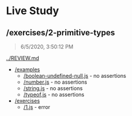# Live Study 

## /exercises/2-primitive-types

> 6/5/2020, 3:50:12 PM 

[../REVIEW.md](../REVIEW.md)

- [/examples](./examples/REVIEW.md)
  - [/boolean-undefined-null.js](./examples/REVIEW.md#boolean-undefined-nulljs) - no assertions
  - [/number.js](./examples/REVIEW.md#numberjs) - no assertions
  - [/string.js](./examples/REVIEW.md#stringjs) - no assertions
  - [/typeof.js](./examples/REVIEW.md#typeofjs) - no assertions
- [/exercises](./exercises/REVIEW.md)
  - [/1.js](./exercises/REVIEW.md#1js) - error


